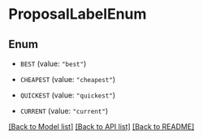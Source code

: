 # ProposalLabelEnum

## Enum


* `BEST` (value: `"best"`)

* `CHEAPEST` (value: `"cheapest"`)

* `QUICKEST` (value: `"quickest"`)

* `CURRENT` (value: `"current"`)


[[Back to Model list]](../README.md#documentation-for-models) [[Back to API list]](../README.md#documentation-for-api-endpoints) [[Back to README]](../README.md)


